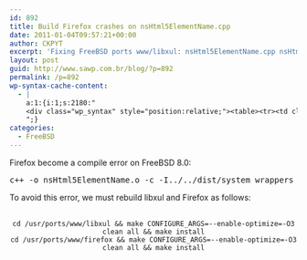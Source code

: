 ```yaml
---
id: 892
title: Build Firefox crashes on nsHtml5ElementName.cpp
date: 2011-01-04T09:57:21+00:00
author: CKPYT
excerpt: 'Fixing FreeBSD ports www/libxul: nsHtml5ElementName.cpp nsHtml5StateSnapshot.cpp and how to get through the compile error'
layout: post
guid: http://www.sawp.com.br/blog/?p=892
permalink: /p=892
wp-syntax-cache-content:
  - |
    a:1:{i:1;s:2180:"
    <div class="wp_syntax" style="position:relative;"><table><tr><td class="code"><pre class="text" style="font-family:monospace;">c++ -o nsHtml5ElementName.o -c -I../../dist/system_wrappers -include ../../cnfig/gcc_hidden.h -DMOZILLA_INTERNAL_API -D_IMPL_NS_COM -DEXPORT_XPT_API -DEXPORT_XPTC_API -D_IMPL_NS_COM_OBSOLETE -D_IMPL_NS_GFX -D_IMPL_NS_WIDGET -DIMPL_XREAPI -DIMPL_NS_NET -DIMPL_THEBES  -DOSTYPE=\&quot;FreeBSD8\&quot; -DOSARCH=FreeBSD  -I. -I. -I../../dist/include -I../../dist/include/nsprpub  -I/usr/local/include/nspr -I/usr/local/tmp/usr/ports/www/firefox/work/mozilla-1.9.2/dist/include/nss   -I/usr/include   -I./../../content/base/src  -I/usr/local/include   -fPIC  -I/usr/local/include  -I/usr/local/include -fno-rtti -fno-exceptions -Wall -Wpointer-arith -Woverloaded-virtual -Wsynth -Wno-ctor-dtor-privacy -Wno-non-virtual-dtor -Wcast-align -Wno-invalid-offsetof -Wno-long-long -O2 -pipe -O2 -fno-strict-aliasing -O2 -fno-strict-aliasing -fshort-wchar -pipe  -DNDEBUG -DTRIMMED -O2  -I/usr/local/include  -I/usr/local/include -DMOZILLA_CLIENT -include ../../mozilla-config.h nsHtml5ElementName.cpp</pre></td></tr></table><p class="theCode" style="display:none;">c++ -o nsHtml5ElementName.o -c -I../../dist/system_wrappers -include ../../cnfig/gcc_hidden.h -DMOZILLA_INTERNAL_API -D_IMPL_NS_COM -DEXPORT_XPT_API -DEXPORT_XPTC_API -D_IMPL_NS_COM_OBSOLETE -D_IMPL_NS_GFX -D_IMPL_NS_WIDGET -DIMPL_XREAPI -DIMPL_NS_NET -DIMPL_THEBES  -DOSTYPE=\&quot;FreeBSD8\&quot; -DOSARCH=FreeBSD  -I. -I. -I../../dist/include -I../../dist/include/nsprpub  -I/usr/local/include/nspr -I/usr/local/tmp/usr/ports/www/firefox/work/mozilla-1.9.2/dist/include/nss   -I/usr/include   -I./../../content/base/src  -I/usr/local/include   -fPIC  -I/usr/local/include  -I/usr/local/include -fno-rtti -fno-exceptions -Wall -Wpointer-arith -Woverloaded-virtual -Wsynth -Wno-ctor-dtor-privacy -Wno-non-virtual-dtor -Wcast-align -Wno-invalid-offsetof -Wno-long-long -O2 -pipe -O2 -fno-strict-aliasing -O2 -fno-strict-aliasing -fshort-wchar -pipe  -DNDEBUG -DTRIMMED -O2  -I/usr/local/include  -I/usr/local/include -DMOZILLA_CLIENT -include ../../mozilla-config.h nsHtml5ElementName.cpp</p></div>
    ";}
categories:
  - FreeBSD
---
```

Firefox become a compile error on FreeBSD 8.0:

<pre lang="text">c++ -o nsHtml5ElementName.o -c -I../../dist/system_wrappers -include ../../cnfig/gcc_hidden.h -DMOZILLA_INTERNAL_API -D_IMPL_NS_COM -DEXPORT_XPT_API -DEXPORT_XPTC_API -D_IMPL_NS_COM_OBSOLETE -D_IMPL_NS_GFX -D_IMPL_NS_WIDGET -DIMPL_XREAPI -DIMPL_NS_NET -DIMPL_THEBES  -DOSTYPE=\"FreeBSD8\" -DOSARCH=FreeBSD  -I. -I. -I../../dist/include -I../../dist/include/nsprpub  -I/usr/local/include/nspr -I/usr/local/tmp/usr/ports/www/firefox/work/mozilla-1.9.2/dist/include/nss   -I/usr/include   -I./../../content/base/src  -I/usr/local/include   -fPIC  -I/usr/local/include  -I/usr/local/include -fno-rtti -fno-exceptions -Wall -Wpointer-arith -Woverloaded-virtual -Wsynth -Wno-ctor-dtor-privacy -Wno-non-virtual-dtor -Wcast-align -Wno-invalid-offsetof -Wno-long-long -O2 -pipe -O2 -fno-strict-aliasing -O2 -fno-strict-aliasing -fshort-wchar -pipe  -DNDEBUG -DTRIMMED -O2  -I/usr/local/include  -I/usr/local/include -DMOZILLA_CLIENT -include ../../mozilla-config.h nsHtml5ElementName.cpp</pre>

To avoid this error, we must rebuild libxul and Firefox as follows:

<center>
  <br /> <code>cd /usr/ports/www/libxul && make CONFIGURE_ARGS=--enable-optimize=-O3 clean all && make install</code><br /> <code>cd /usr/ports/www/firefox && make CONFIGURE_ARGS=--enable-optimize=-O3 clean all && make install</code><br />
</center>
